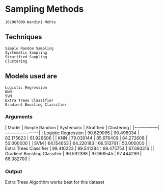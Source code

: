 # Sampling Methods
```
102067009-Nandini Mehta
```

## Techniques
```
Simple Random Sampling
Systematic Sampling
Stratified Sampling
Clustering
```

## Models used are
```
Logistic Regression
KNN
SVM
Extra Trees Classifier
Gradient Boosting Classifier
```
### Arguments
| Model | Simple Random | Systematic | Stratified | Clustering |
|------------| -----------------|
| Logistic Regression |  90.629096 | 90.498034 | 82.175623 | 61.926606 |
| KNN | 79.030144 | 85.976409 | 84.272608 | 50.000000 |
| SVM | 64.154653 | 64.220183 | 66.513761 | 50.000000 |
| Extra Trees Classifier | 99.410223 | 99.541284 | 99.475754 | 67.693316 |
| Gradient Boosting Classifier | 96.592398 | 97.968545 | 97.444299 | 66.382700 |

### Output
Extra Trees Algorithm works best for this dataset

